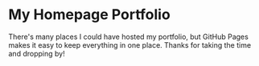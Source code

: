 <h1>My Homepage Portfolio</h1>
<p>There's many places I could have hosted my portfolio, but GitHub Pages makes it easy to keep everything in one place. Thanks for taking the time and dropping by! <p>

